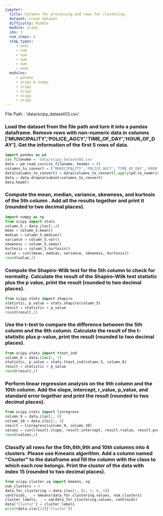 ```yaml
---
jupyter:
  title: Columns for processing and rows for clustering.
  dataset: crash dataset
  difficulty: Middle
  module: scipy
  idx: 3
  num_steps: 6
  step_types:
     - exec
     - num
     - num
     - num
     - num
     - exec
  modules:
     - pandas
     - scipy & numpy
     - scipy
     - scipy
     - scipy
     - scipy
---
```


File Path : 'data/scipy_dataset03.csv'.

### Load the dataset from the file path and turn it into a pandas dataframe. Remove rows with non-numeric data in columns ['MUNICIPALITY','POLICE_AGCY','TIME_OF_DAY','HOUR_OF_DAY']. Get the information of the first 5 rows of data. 
```python
import pandas as pd
csv_filename = 'data/scipy_dataset03.csv'
data = pd.read_csv(csv_filename, header = 0)
columns_to_convert = ['MUNICIPALITY','POLICE_AGCY','TIME_OF_DAY','HOUR_OF_DAY']
data[columns_to_convert] = data[columns_to_convert].apply(pd.to_numeric, errors='coerce')
data = data.dropna(subset=columns_to_convert)
data.head()

```

### Compute the mean, median, variance, skewness, and kurtosis of the 5th column . Add all the results together and print it (rounded to two decimal places).
```python
import numpy as np
from scipy import stats
column_5 = data.iloc[:,4]
mean = column_5.mean()
median = column_5.median()
variance = column_5.var()
skewness = column_5.skew()
kurtosis = column_5.kurtosis()
value = sum([mean, median, variance, skewness, kurtosis])
round(value,2)
```

### Compute the Shapiro-Wilk test for the 5th column to check for normality. Calculate the result of the Shapiro-Wilk test statistic plus the p value, print the result (rounded to two decimal places).
```python
from scipy.stats import shapiro
statistic, p_value = stats.shapiro(column_5)
result = statistic + p_value
round(result,2)
```

### Use the t-test to compare the difference between the 5th column and the 6th column. Calculate the result of the t-statistic plus p-value, print the result (rounded to two decimal places).
```python
from scipy.stats import ttest_ind
column_6 = data.iloc[:, 5]
statistic, p_value = stats.ttest_ind(column_5, column_6)
result = statistic + p_value
round(result,2)
```

### Perform linear regression analysis on the 9th column and the 10th column. Add the slope, intercept, r_value, p_value, and standard error together and print the result (rounded to two decimal places).
```python
from scipy.stats import linregress
column_9 = data.iloc[:, 8]
column_10 = data.iloc[:, 9]
result = linregress(column_9, column_10)
values = sum([result.slope, result.intercept, result.rvalue, result.pvalue, result.stderr])
round(values,2)
```

### Classify all rows for the 5th,6th,9th and 10th columns into 4 clusters. Please use Kmeans algorithm. Add a column named "Cluster" to the dataframe and fill the column with the class to which each row belongs. Print the cluster of the data with index 15 (rounded to two decimal places).
```python
from scipy.cluster.vq import kmeans, vq
num_clusters = 4
data_for_clustering = data.iloc[:, [4, 5, 8, 9]]
centroids, _ = kmeans(data_for_clustering.values, num_clusters)
cluster_labels, _ = vq(data_for_clustering.values, centroids)
data["Cluster"] = cluster_labels
print(data.iloc[14]["Cluster"])
```


